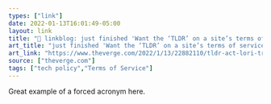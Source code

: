 ```yaml
---
types: ["link"]
date: 2022-01-13T16:01:49-05:00
layout: link
title: "🔗 linkblog: just finished 'Want the ‘TLDR’ on a site’s terms of service? There’s a bill for that - The Verge'"
art_title: "just finished 'Want the ‘TLDR’ on a site’s terms of service? There’s a bill for that - The Verge"
art_link: "https://www.theverge.com/2022/1/13/22882110/tldr-act-lori-trahan-lujan-cassidy-facebook-twitter-terms-of-service-agreement"
source: ["theverge.com"]
tags: ["tech policy","Terms of Service"]
---
```

Great example of a forced acronym here.
